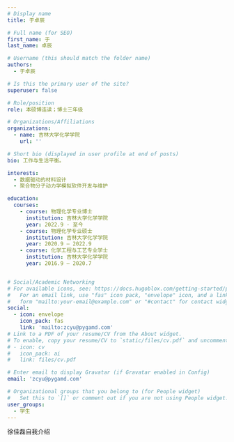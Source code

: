 ```yaml
---
# Display name
title: 于卓辰

# Full name (for SEO)
first_name: 于
last_name: 卓辰

# Username (this should match the folder name)
authors:
  - 于卓辰

# Is this the primary user of the site?
superuser: false

# Role/position
role: 本硕博连读；博士三年级

# Organizations/Affiliations
organizations:
  - name: 吉林大学化学学院
    url: ''

# Short bio (displayed in user profile at end of posts)
bio: 工作与生活平衡。

interests:
  - 数据驱动的材料设计
  - 聚合物分子动力学模拟软件开发与维护

education:
  courses:
    - course: 物理化学专业博⼠
      institution: 吉林⼤学化学学院
      year: 2022.9 - ⾄今
    - course: 物理化学专业硕士
      institution: 吉林⼤学化学学院
      year: 2020.9 – 2022.9
    - course: 化学⼯程与⼯艺专业学⼠
      institution: 吉林⼤学化学学院
      year: 2016.9 – 2020.7


# Social/Academic Networking
# For available icons, see: https://docs.hugoblox.com/getting-started/page-builder/#icons
#   For an email link, use "fas" icon pack, "envelope" icon, and a link in the
#   form "mailto:your-email@example.com" or "#contact" for contact widget.
social:
  - icon: envelope
    icon_pack: fas
    link: 'mailto:zcyu@pygamd.com'
# Link to a PDF of your resume/CV from the About widget.
# To enable, copy your resume/CV to `static/files/cv.pdf` and uncomment the lines below.
# - icon: cv
#   icon_pack: ai
#   link: files/cv.pdf

# Enter email to display Gravatar (if Gravatar enabled in Config)
email: 'zcyu@pygamd.com'

# Organizational groups that you belong to (for People widget)
#   Set this to `[]` or comment out if you are not using People widget.
user_groups:
  - 学生
---
```


徐佳磊自我介绍
